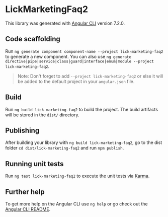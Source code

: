 # LickMarketingFaq2

This library was generated with [Angular CLI](https://github.com/angular/angular-cli) version 7.2.0.

## Code scaffolding

Run `ng generate component component-name --project lick-marketing-faq2` to generate a new component. You can also use `ng generate directive|pipe|service|class|guard|interface|enum|module --project lick-marketing-faq2`.
> Note: Don't forget to add `--project lick-marketing-faq2` or else it will be added to the default project in your `angular.json` file. 

## Build

Run `ng build lick-marketing-faq2` to build the project. The build artifacts will be stored in the `dist/` directory.

## Publishing

After building your library with `ng build lick-marketing-faq2`, go to the dist folder `cd dist/lick-marketing-faq2` and run `npm publish`.

## Running unit tests

Run `ng test lick-marketing-faq2` to execute the unit tests via [Karma](https://karma-runner.github.io).

## Further help

To get more help on the Angular CLI use `ng help` or go check out the [Angular CLI README](https://github.com/angular/angular-cli/blob/master/README.md).
